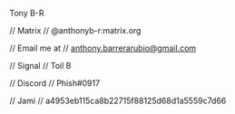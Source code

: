 
Tony B-R

// Matrix //
@anthonyb-r:matrix.org


// Email me at // 
anthony.barrerarubio@gmail.com

// Signal //
Toil B

// Discord //
Phish#0917

// Jami //
a4953eb115ca8b22715f88125d68d1a5559c7d66

<!---
anbaphish/anbaphish is a ✨ special ✨ repository because its `README.md` (this file) appears on your GitHub profile.
You can click the Preview link to take a look at your changes.
--->


